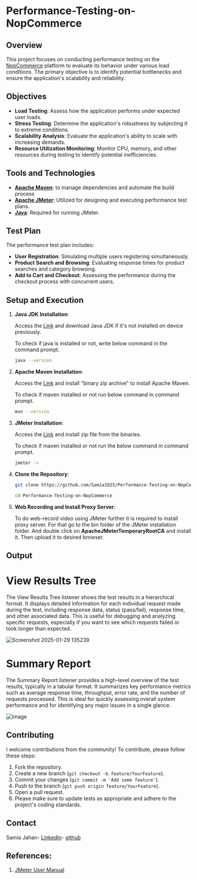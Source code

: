 # Performance-Testing-on-NopCommerce


## Overview

This project focuses on conducting performance testing on the [NopCommerce](https://www.nopcommerce.com/) platform to evaluate its behavior under various load conditions. The primary objective is to identify potential bottlenecks and ensure the application's scalability and reliability.

## Objectives

- **Load Testing**: Assess how the application performs under expected user loads.
- **Stress Testing**: Determine the application's robustness by subjecting it to extreme conditions.
- **Scalability Analysis**: Evaluate the application's ability to scale with increasing demands.
- **Resource Utilization Monitoring**: Monitor CPU, memory, and other resources during testing to identify potential inefficiencies.

## Tools and Technologies

- **[Apache Maven](https://maven.apache.org/download.cgi)**: to manage dependencies and automate the build process
- **[Apache JMeter](https://jmeter.apache.org/download_jmeter.cgi )**: Utilized for designing and executing performance test plans.
- **[Java](https://www.oracle.com/bd/java/technologies/downloads/ )**: Required for running JMeter.

## Test Plan

The performance test plan includes:

- **User Registration**: Simulating multiple users registering simultaneously.
- **Product Search and Browsing**: Evaluating response times for product searches and category browsing.
- **Add to Cart and Checkout**: Assessing the performance during the checkout process with concurrent users.

## Setup and Execution

1. **Java JDK Installation**:
   
   Access the [Link](https://www.oracle.com/bd/java/technologies/downloads/ ) and download Java JDK if it's not installed on device previously.

   To check if java is installed or not, write below command in the command prompt.
   ```bash
   java --version

2. **Apache Maven Installation**:
   
   Access the [Link](https://maven.apache.org/download.cgi) and install "binary zip archive" to install Apache Maven.

   To check if maven installed or not run below command in command prompt.
   ```bash
   mvn --version

3. **JMeter Installation**:
   
   Access the [Link](https://jmeter.apache.org/download_jmeter.cgi ) and install zip file from the binaries.

   To check if maven installed or not run the below command in command prompt.
   ```bash
   jmeter -v  

4. **Clone the Repository**:
   
   ```bash
   git clone https://github.com/Samia1925/Performance-Testing-on-NopCommerce.git
   ```
   ```bash
   cd Performance-Testing-on-NopCommerce
5. **Web Recording and Install Proxy Server**:

   To do web-record video using JMeter further it is required to install proxy server. For that go to the bin folder of the JMeter installation folder. And double click on **ApacheJMeterTemporaryRootCA** and install it. Then upload it to desired browser.


## Output
# View Results Tree
The View Results Tree listener shows the test results in a hierarchical format. It displays detailed information for each individual request made during the test, including response data, status (pass/fail), response time, and other associated data. This is useful for debugging and analyzing specific requests, especially if you want to see which requests failed or took longer than expected.

![Screenshot 2025-01-29 135239](https://github.com/user-attachments/assets/b32a6d41-35b3-46f7-ab2a-86cdde0df15c)

# Summary Report
The Summary Report listener provides a high-level overview of the test results, typically in a tabular format. It summarizes key performance metrics such as average response time, throughput, error rate, and the number of requests processed. This is ideal for quickly assessing overall system performance and for identifying any major issues in a single glance.

![image](https://github.com/user-attachments/assets/a85ffde4-3709-4568-82a7-a61d8207bc4f)


## Contributing
I welcome contributions from the community! To contribute, please follow these steps:

1. Fork the repository.
2. Create a new branch (`git checkout -b feature/YourFeature`).
3. Commit your changes (`git commit -m 'Add some feature'`).
4. Push to the branch (`git push origin feature/YourFeature`).
5. Open a pull request.
6. Please make sure to update tests as appropriate and adhere to the project's coding standards.

## Contact 
Samia Jahan-
[LinkedIn](https://www.linkedin.com/in/samia-jahan-binte-nour/)-
[github](https://github.com/Samia1925)

## **References:**
1. [JMeter User Manual](https://jmeter.apache.org/usermanual/index.html)
